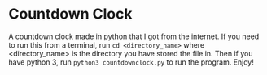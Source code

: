 # Countdown Clock
A countdown clock made in python that I got from the internet. If you need to run this from a terminal, run `cd <directory_name>` where <directory_name> is the directory you have stored the file in. Then if you have python 3, run `python3 countdownclock.py` to run the program. Enjoy!
